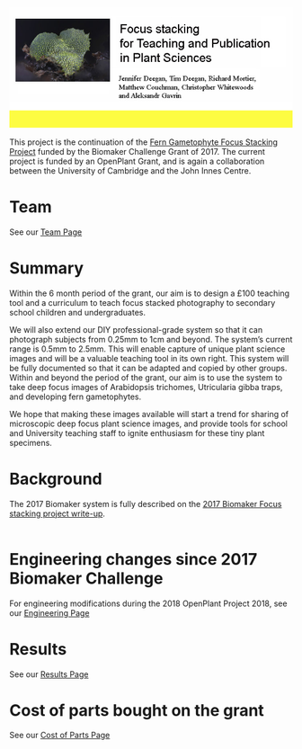 
<img src="images/banner.jpg" alt="image"/>

This project is the continuation of the <a href="https://github.com/BioMakers/23_Focus-stacking-system-for-gametophyte-ferns/blob/master/README.md">Fern Gametophyte Focus Stacking Project</a> funded by the Biomaker Challenge Grant of 2017.
The current project is funded by an OpenPlant Grant, and is again a collaboration between the University of Cambridge and the John Innes Centre. 

# Team

See our <a href="Team.md"> Team Page</a>



# Summary

Within the 6 month period of the grant, our aim is to design a £100 teaching tool and a curriculum to teach focus stacked photography to secondary school children and undergraduates. <br>

We will also extend our DIY professional-grade system so that it can photograph subjects from 0.25mm to 1cm and beyond. The system’s current range is 0.5mm to 2.5mm. This will enable capture of unique plant science images and will be a valuable teaching tool in its own right. This system will be fully documented so that it can be adapted and copied by other groups. 
Within and beyond the period of the grant, our aim is to use the system to take deep focus images of Arabidopsis trichomes, Utricularia gibba traps, and developing fern gametophytes. <br>

We hope that making these images available will start a trend for sharing of microscopic deep focus plant science images, and provide tools for school and University teaching staff to ignite enthusiasm for these tiny plant specimens. 

# Background

The 2017 Biomaker system is fully described on the <a href="https://github.com/BioMakers/23_Focus-stacking-system-for-gametophyte-ferns/blob/master/README.md">2017 Biomaker Focus stacking project write-up</a>.<br><br>

# Engineering changes since 2017 Biomaker Challenge

For engineering modifications during the 2018 OpenPlant Project 2018, see our <a href="Engineering.md"> Engineering Page</a>

# Results

See our <a href="Results.md"> Results Page</a>

# Cost of parts bought on the grant

See our <a href="CostOfParts.md"> Cost of Parts Page</a>





